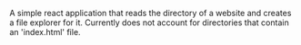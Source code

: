 A simple react application that reads the directory of a website and creates a file explorer for it. Currently does not account for directories that contain an 'index.html' file.
